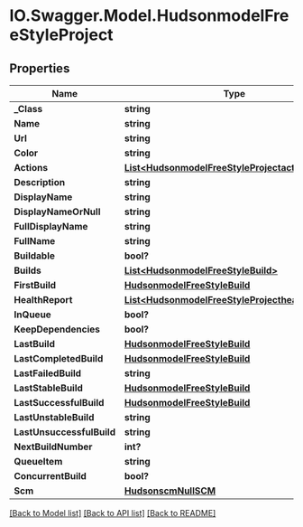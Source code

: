 # IO.Swagger.Model.HudsonmodelFreeStyleProject
## Properties

Name | Type | Description | Notes
------------ | ------------- | ------------- | -------------
**_Class** | **string** |  | [optional] 
**Name** | **string** |  | [optional] 
**Url** | **string** |  | [optional] 
**Color** | **string** |  | [optional] 
**Actions** | [**List&lt;HudsonmodelFreeStyleProjectactions&gt;**](HudsonmodelFreeStyleProjectactions.md) |  | [optional] 
**Description** | **string** |  | [optional] 
**DisplayName** | **string** |  | [optional] 
**DisplayNameOrNull** | **string** |  | [optional] 
**FullDisplayName** | **string** |  | [optional] 
**FullName** | **string** |  | [optional] 
**Buildable** | **bool?** |  | [optional] 
**Builds** | [**List&lt;HudsonmodelFreeStyleBuild&gt;**](HudsonmodelFreeStyleBuild.md) |  | [optional] 
**FirstBuild** | [**HudsonmodelFreeStyleBuild**](HudsonmodelFreeStyleBuild.md) |  | [optional] 
**HealthReport** | [**List&lt;HudsonmodelFreeStyleProjecthealthReport&gt;**](HudsonmodelFreeStyleProjecthealthReport.md) |  | [optional] 
**InQueue** | **bool?** |  | [optional] 
**KeepDependencies** | **bool?** |  | [optional] 
**LastBuild** | [**HudsonmodelFreeStyleBuild**](HudsonmodelFreeStyleBuild.md) |  | [optional] 
**LastCompletedBuild** | [**HudsonmodelFreeStyleBuild**](HudsonmodelFreeStyleBuild.md) |  | [optional] 
**LastFailedBuild** | **string** |  | [optional] 
**LastStableBuild** | [**HudsonmodelFreeStyleBuild**](HudsonmodelFreeStyleBuild.md) |  | [optional] 
**LastSuccessfulBuild** | [**HudsonmodelFreeStyleBuild**](HudsonmodelFreeStyleBuild.md) |  | [optional] 
**LastUnstableBuild** | **string** |  | [optional] 
**LastUnsuccessfulBuild** | **string** |  | [optional] 
**NextBuildNumber** | **int?** |  | [optional] 
**QueueItem** | **string** |  | [optional] 
**ConcurrentBuild** | **bool?** |  | [optional] 
**Scm** | [**HudsonscmNullSCM**](HudsonscmNullSCM.md) |  | [optional] 

[[Back to Model list]](../README.md#documentation-for-models) [[Back to API list]](../README.md#documentation-for-api-endpoints) [[Back to README]](../README.md)

